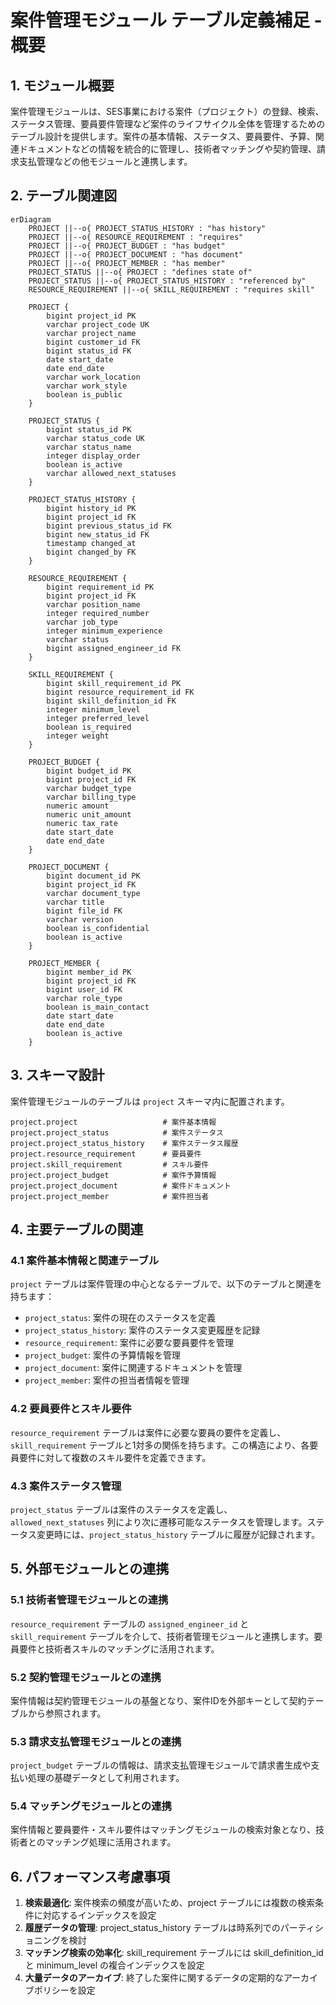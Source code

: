 # 案件管理モジュール テーブル定義補足 - 概要

## 1. モジュール概要

案件管理モジュールは、SES事業における案件（プロジェクト）の登録、検索、ステータス管理、要員要件管理など案件のライフサイクル全体を管理するためのテーブル設計を提供します。案件の基本情報、ステータス、要員要件、予算、関連ドキュメントなどの情報を統合的に管理し、技術者マッチングや契約管理、請求支払管理などの他モジュールと連携します。

## 2. テーブル関連図

```mermaid
erDiagram
    PROJECT ||--o{ PROJECT_STATUS_HISTORY : "has history"
    PROJECT ||--o{ RESOURCE_REQUIREMENT : "requires"
    PROJECT ||--o{ PROJECT_BUDGET : "has budget"
    PROJECT ||--o{ PROJECT_DOCUMENT : "has document"
    PROJECT ||--o{ PROJECT_MEMBER : "has member"
    PROJECT_STATUS ||--o{ PROJECT : "defines state of"
    PROJECT_STATUS ||--o{ PROJECT_STATUS_HISTORY : "referenced by"
    RESOURCE_REQUIREMENT ||--o{ SKILL_REQUIREMENT : "requires skill"
    
    PROJECT {
        bigint project_id PK
        varchar project_code UK
        varchar project_name
        bigint customer_id FK
        bigint status_id FK
        date start_date
        date end_date
        varchar work_location
        varchar work_style
        boolean is_public
    }
    
    PROJECT_STATUS {
        bigint status_id PK
        varchar status_code UK
        varchar status_name
        integer display_order
        boolean is_active
        varchar allowed_next_statuses
    }
    
    PROJECT_STATUS_HISTORY {
        bigint history_id PK
        bigint project_id FK
        bigint previous_status_id FK
        bigint new_status_id FK
        timestamp changed_at
        bigint changed_by FK
    }
    
    RESOURCE_REQUIREMENT {
        bigint requirement_id PK
        bigint project_id FK
        varchar position_name
        integer required_number
        varchar job_type
        integer minimum_experience
        varchar status
        bigint assigned_engineer_id FK
    }
    
    SKILL_REQUIREMENT {
        bigint skill_requirement_id PK
        bigint resource_requirement_id FK
        bigint skill_definition_id FK
        integer minimum_level
        integer preferred_level
        boolean is_required
        integer weight
    }
    
    PROJECT_BUDGET {
        bigint budget_id PK
        bigint project_id FK
        varchar budget_type
        varchar billing_type
        numeric amount
        numeric unit_amount
        numeric tax_rate
        date start_date
        date end_date
    }
    
    PROJECT_DOCUMENT {
        bigint document_id PK
        bigint project_id FK
        varchar document_type
        varchar title
        bigint file_id FK
        varchar version
        boolean is_confidential
        boolean is_active
    }
    
    PROJECT_MEMBER {
        bigint member_id PK
        bigint project_id FK
        bigint user_id FK
        varchar role_type
        boolean is_main_contact
        date start_date
        date end_date
        boolean is_active
    }
```

## 3. スキーマ設計

案件管理モジュールのテーブルは `project` スキーマ内に配置されます。

```
project.project                   # 案件基本情報
project.project_status            # 案件ステータス
project.project_status_history    # 案件ステータス履歴
project.resource_requirement      # 要員要件
project.skill_requirement         # スキル要件
project.project_budget            # 案件予算情報
project.project_document          # 案件ドキュメント
project.project_member            # 案件担当者
```

## 4. 主要テーブルの関連

### 4.1 案件基本情報と関連テーブル

`project` テーブルは案件管理の中心となるテーブルで、以下のテーブルと関連を持ちます：
- `project_status`: 案件の現在のステータスを定義
- `project_status_history`: 案件のステータス変更履歴を記録
- `resource_requirement`: 案件に必要な要員要件を管理
- `project_budget`: 案件の予算情報を管理
- `project_document`: 案件に関連するドキュメントを管理
- `project_member`: 案件の担当者情報を管理

### 4.2 要員要件とスキル要件

`resource_requirement` テーブルは案件に必要な要員の要件を定義し、`skill_requirement` テーブルと1対多の関係を持ちます。この構造により、各要員要件に対して複数のスキル要件を定義できます。

### 4.3 案件ステータス管理

`project_status` テーブルは案件のステータスを定義し、`allowed_next_statuses` 列により次に遷移可能なステータスを管理します。ステータス変更時には、`project_status_history` テーブルに履歴が記録されます。

## 5. 外部モジュールとの連携

### 5.1 技術者管理モジュールとの連携

`resource_requirement` テーブルの `assigned_engineer_id` と `skill_requirement` テーブルを介して、技術者管理モジュールと連携します。要員要件と技術者スキルのマッチングに活用されます。

### 5.2 契約管理モジュールとの連携

案件情報は契約管理モジュールの基盤となり、案件IDを外部キーとして契約テーブルから参照されます。

### 5.3 請求支払管理モジュールとの連携

`project_budget` テーブルの情報は、請求支払管理モジュールで請求書生成や支払い処理の基礎データとして利用されます。

### 5.4 マッチングモジュールとの連携

案件情報と要員要件・スキル要件はマッチングモジュールの検索対象となり、技術者とのマッチング処理に活用されます。

## 6. パフォーマンス考慮事項

1. **検索最適化**: 案件検索の頻度が高いため、project テーブルには複数の検索条件に対応するインデックスを設定
2. **履歴データの管理**: project_status_history テーブルは時系列でのパーティショニングを検討
3. **マッチング検索の効率化**: skill_requirement テーブルには skill_definition_id と minimum_level の複合インデックスを設定
4. **大量データのアーカイブ**: 終了した案件に関するデータの定期的なアーカイブポリシーを設定